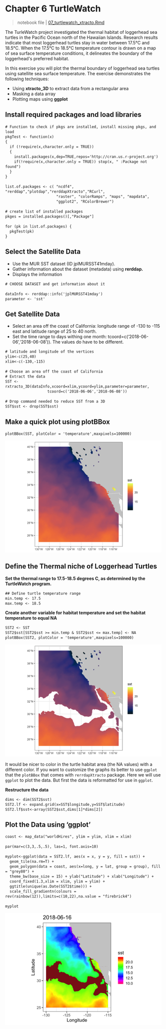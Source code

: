 # Chapter 6 TurtleWatch

> notebook file \| [07\_turtlewatch\_xtracto.Rmd](https://github.com/CoastWatch-WestCoast/r_code)

The TurleWatch project investigated the thermal habitat of loggerhead sea turtles in the Pacific Ocean north of the Hawaiian Islands. Research results indicate that most loggerhead turtles stay in water between 17.5°C and 18.5°C. When the 17.5°C to 18.5°C temperature contour is drawn on a map of sea surface temperature conditions, it delineates the boundary of the loggerhead's preferred habitat.  

In this exercise you will plot the thermal boundary of loggerhead sea turtles using satellite sea surface temperature. The exercise demonstrates the following techniques:

* Using **xtracto\_3D** to extract data from a rectangular area 
* Masking a data array
* Plotting maps using **ggplot**

##  Install required packages and load libraries

```text
# Function to check if pkgs are installed, install missing pkgs, and load
pkgTest <- function(x)
{
  if (!require(x,character.only = TRUE))
  {
    install.packages(x,dep=TRUE,repos='http://cran.us.r-project.org')
    if(!require(x,character.only = TRUE)) stop(x, " :Package not found")
  }
}

list.of.packages <- c( "ncdf4", "rerddap","plotdap","rerddapXtracto","RCurl",  
                       "raster", "colorRamps", "maps", "mapdata",
                       "ggplot2", "RColorBrewer")

# create list of installed packages
pkges = installed.packages()[,"Package"]

for (pk in list.of.packages) {
  pkgTest(pk)
}
```

##  Select the Satellite Data

* Use the MUR SST dataset \(ID jplMURSST41mday\). 
* Gather information about the dataset \(metadata\) using **rerddap.** 
* Displays the information

```text
# CHOOSE DATASET and get information about it 

dataInfo <- rerddap::info('jplMURSST41mday')
parameter <- 'sst'
```

##  Get Satellite Data

* Select an area off the coast of California: longitude range of -130 to -115 east and latitude range of 25 to 40 north. 
* Set the time range to days withing one month: tcoord=c\(‘2018-06-06’,‘2018-06-08’\)\). The values do have to be different.

```text
# latitude and longitude of the vertices
ylim<-c(25,40)
xlim<-c(-130,-115)

# Choose an area off the coast of California
# Extract the data
SST <- rxtracto_3D(dataInfo,xcoord=xlim,ycoord=ylim,parameter=parameter, 
                   tcoord=c('2018-06-06','2018-06-08'))

# Drop command needed to reduce SST from a 3D                   
SST$sst <- drop(SST$sst) 
```

##  Make a quick plot using plotBBox

```text
plotBBox(SST, plotColor = 'temperature',maxpixels=100000)
```

![](../../.gitbook/assets/tw6a.png)

##  Define the Thermal niche of Loggerhead Turtles

**Set the thermal range to 17.5-18.5 degrees C, as determined by the TurtleWatch program.**

```text
## Define turtle temperature range
min.temp <- 17.5
max.temp <- 18.5
```

**Create another variable for habitat temperature and set the habitat temperature to equal NA**

```text
SST2 <- SST
SST2$sst[SST2$sst >= min.temp & SST2$sst <= max.temp] <- NA
plotBBox(SST2, plotColor = 'temperature',maxpixels=100000)
```

![](../../.gitbook/assets/tw6b.png)

It would be nicer to color in the turtle habitat area \(the NA values\) with a different color. If you want to customize the graphs its better to use `ggplot` that the `plotBBox` that comes with `rerrdapXtracto` package. Here we will use `ggplot` to plot the data. But first the data is reformatted for use in `ggplot`.

**Restructure the data**

```text
dims <- dim(SST2$sst)
SST2.lf <- expand.grid(x=SST$longitude,y=SST$latitude)
SST2.lf$sst<-array(SST2$sst,dims[1]*dims[2])

```

##  Plot the Data using ‘ggplot’

```text
coast <- map_data("worldHires", ylim = ylim, xlim = xlim)

par(mar=c(3,3,.5,.5), las=1, font.axis=10)

myplot<-ggplot(data = SST2.lf, aes(x = x, y = y, fill = sst)) +
  geom_tile(na.rm=T) +
  geom_polygon(data = coast, aes(x=long, y = lat, group = group), fill = "grey80") +
  theme_bw(base_size = 15) + ylab("Latitude") + xlab("Longitude") +
  coord_fixed(1.3,xlim = xlim, ylim = ylim) +
  ggtitle(unique(as.Date(SST2$time))) +
  scale_fill_gradientn(colours = rev(rainbow(12)),limits=c(10,22),na.value = "firebrick4") 

myplot
```

![](../../.gitbook/assets/tw6c.png)

